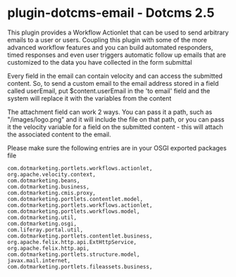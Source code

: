 plugin-dotcms-email - Dotcms 2.5
=====================

This plugin provides a Workflow Actionlet that can be used to send arbitrary emails to a user or users.  Coupling this plugin with some of the more advanced workflow features and you can build automated responders, timed responses and even user triggers automatic follow up emails that are customized to the data you have collected in the form submittal

Every field in the email can contain velocity and can access the submitted content.  So, to send a custom email to the email address stored in a field called userEmail, put $content.userEmail in the 'to email' field and the system will replace it with the variables from the content  

The attachment field can work 2 ways.  You can pass it a path, such as "/images/logo.png" and it will include the file on that path, or you can pass it the velocity variable for a field on the submitted content - this will attach the associated content to the email.


Please make sure the following entries are in your OSGI exported packages file

```
com.dotmarketing.portlets.workflows.actionlet,
org.apache.velocity.context,
com.dotmarketing.beans,
com.dotmarketing.business,
com.dotmarketing.cmis.proxy,
com.dotmarketing.portlets.contentlet.model,
com.dotmarketing.portlets.workflows.actionlet,
com.dotmarketing.portlets.workflows.model,
com.dotmarketing.util,
com.dotmarketing.osgi,
com.liferay.portal.util,
com.dotmarketing.portlets.contentlet.business,
org.apache.felix.http.api.ExtHttpService,
org.apache.felix.http.api,
com.dotmarketing.portlets.structure.model,
javax.mail.internet,
com.dotmarketing.portlets.fileassets.business,

```
